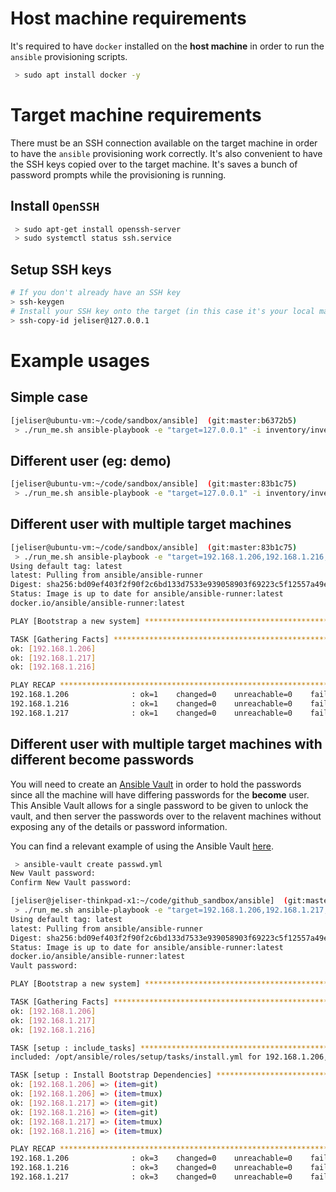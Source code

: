 
# Host machine requirements

It's required to have `docker` installed on the **host machine** in order to run the `ansible` provisioning scripts.

```bash
 > sudo apt install docker -y
```

# Target machine requirements

There must be an SSH connection available on the target machine in order to have the `ansible` provisioning work correctly.
It's also convenient to have the SSH keys copied over to the target machine.  It's saves a bunch of password prompts while the
provisioning is running.

## Install `OpenSSH`

```bash
 > sudo apt-get install openssh-server
 > sudo systemctl status ssh.service
```

## Setup SSH keys

``` bash
# If you don't already have an SSH key
> ssh-keygen
# Install your SSH key onto the target (in this case it's your local machine)
> ssh-copy-id jeliser@127.0.0.1
```

# Example usages

## Simple case

``` bash
[jeliser@ubuntu-vm:~/code/sandbox/ansible]  (git:master:b6372b5) 
 > ./run_me.sh ansible-playbook -e "target=127.0.0.1" -i inventory/inventory.ini --ask-become-pass bootstrap.yml
```

## Different user (eg: demo)

``` bash
[jeliser@ubuntu-vm:~/code/sandbox/ansible]  (git:master:83b1c75) 
 > ./run_me.sh ansible-playbook -e "target=127.0.0.1" -i inventory/inventory.ini --ask-become-pass -u demo bootstrap.yml
```

## Different user with multiple target machines

``` bash
[jeliser@ubuntu-vm:~/code/sandbox/ansible]  (git:master:83b1c75) 
 > ./run_me.sh ansible-playbook -e "target=192.168.1.206,192.168.1.216,192.168.1.217" -u ubuntu -i inventory/inventory.ini --ask-become-pass bootstrap.yml
Using default tag: latest
latest: Pulling from ansible/ansible-runner
Digest: sha256:bd09ef403f2f90f2c6bd133d7533e939058903f69223c5f12557a49e3aed14bb
Status: Image is up to date for ansible/ansible-runner:latest
docker.io/ansible/ansible-runner:latest

PLAY [Bootstrap a new system] ***************************************************************************************************************

TASK [Gathering Facts] **********************************************************************************************************************
ok: [192.168.1.206]
ok: [192.168.1.217]
ok: [192.168.1.216]

PLAY RECAP **********************************************************************************************************************************
192.168.1.206              : ok=1    changed=0    unreachable=0    failed=0    skipped=0    rescued=0    ignored=0
192.168.1.216              : ok=1    changed=0    unreachable=0    failed=0    skipped=0    rescued=0    ignored=0
192.168.1.217              : ok=1    changed=0    unreachable=0    failed=0    skipped=0    rescued=0    ignored=0
```

## Different user with multiple target machines with different become passwords

You will need to create an [Ansible Vault](https://docs.ansible.com/ansible/latest/user_guide/vault.html#vault) in order to hold
the passwords since all the machine will have differing passwords for the **become** user.  This Ansible Vault allows for a single
password to be given to unlock the vault, and then server the passwords over to the relavent machines without exposing any of the
details or password information.

You can find a relevant example of using the Ansible Vault [here](https://www.cyberciti.biz/faq/how-to-set-and-use-sudo-password-for-ansible-vault/).

``` bash
 > ansible-vault create passwd.yml
New Vault password:
Confirm New Vault password:
```

``` bash
[jeliser@jeliser-thinkpad-x1:~/code/github_sandbox/ansible]  (git:master:66e3bdd) [ahead 1]
 > ./run_me.sh ansible-playbook -e "target=192.168.1.206,192.168.1.217,192.168.1.216" -u ubuntu -i inventory/sample_local_network.ini --ask-vault-pass --extra-vars '@passwd.yml' bootstrap.yml
Using default tag: latest
latest: Pulling from ansible/ansible-runner
Digest: sha256:bd09ef403f2f90f2c6bd133d7533e939058903f69223c5f12557a49e3aed14bb
Status: Image is up to date for ansible/ansible-runner:latest
docker.io/ansible/ansible-runner:latest
Vault password: 

PLAY [Bootstrap a new system] ***************************************************************************************************************

TASK [Gathering Facts] **********************************************************************************************************************
ok: [192.168.1.206]
ok: [192.168.1.217]
ok: [192.168.1.216]

TASK [setup : include_tasks] ****************************************************************************************************************
included: /opt/ansible/roles/setup/tasks/install.yml for 192.168.1.206, 192.168.1.217, 192.168.1.216

TASK [setup : Install Bootstrap Dependencies] ***********************************************************************************************
ok: [192.168.1.206] => (item=git)
ok: [192.168.1.206] => (item=tmux)
ok: [192.168.1.217] => (item=git)
ok: [192.168.1.216] => (item=git)
ok: [192.168.1.217] => (item=tmux)
ok: [192.168.1.216] => (item=tmux)

PLAY RECAP **********************************************************************************************************************************
192.168.1.206              : ok=3    changed=0    unreachable=0    failed=0    skipped=0    rescued=0    ignored=0
192.168.1.216              : ok=3    changed=0    unreachable=0    failed=0    skipped=0    rescued=0    ignored=0
192.168.1.217              : ok=3    changed=0    unreachable=0    failed=0    skipped=0    rescued=0    ignored=0
```
